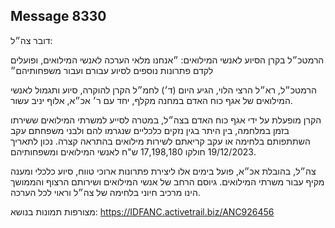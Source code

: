 ## Message 8330

דובר צה״ל: 

הרמטכ״ל בקרן הסיוע לאנשי המילואים: ״אנחנו מלאי הערכה לאנשי המילואים, ופועלים לקדם פתרונות נוספים לסיוע עבורם ועבור משפחותיהם״

הרמטכ״ל, רא״ל הרצי הלוי, הגיע היום (ד׳) לחמ״ל הקרן להוקרה, סיוע ותגמול לאנשי המילואים של אגף כוח האדם במחנה מקלף, יחד עם ר׳ אכ״א, אלוף יניב עשור. 

הקרן מופעלת על ידי אגף כוח האדם בצה״ל, במטרה לסייע למשרתי המילואים ששירתו בזמן במלחמה, בין היתר בגין נזקים כלכליים שנגרמו להם ולבני משפחתם עקב השתתפותם בלחימה או עקב קריאתם לשירות מילואים בהתראה קצרה. נכון לתאריך 19/12/2023 חולקו 17,198,180 ש"ח לאנשי המילואים ומשפחותיהם. 

צה״ל, בהובלת אכ״א, פועל בימים אלו ליצירת פתרונות ארוכי טווח, סיוע כלכלי ומענה מקיף עבור משרתי המילואים. גיוסם הרחב של אנשי המילואים ושירותם הרצוף והממושך הינו מרכיב חיוני בלחימה של צה״ל וראוי לכל הערכה.

מצורפות תמונות בנושא: https://IDFANC.activetrail.biz/ANC926456

